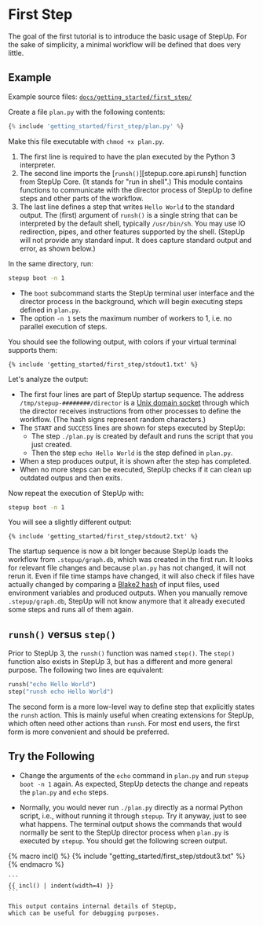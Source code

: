 # First Step

The goal of the first tutorial is to introduce the basic usage of StepUp.
For the sake of simplicity, a minimal workflow will be defined that does very little.

## Example

Example source files: [`docs/getting_started/first_step/`](https://github.com/reproducible-reporting/stepup-core/tree/main/docs/getting_started/first_step)

Create a file `plan.py` with the following contents:

```python
{% include 'getting_started/first_step/plan.py' %}
```

Make this file executable with `chmod +x plan.py`.

1. The first line is required to have the plan executed by the Python 3 interpreter.
2. The second line imports the [`runsh()`][stepup.core.api.runsh] function from StepUp Core.
   (It stands for "run in shell".)
   This module contains functions to communicate with the director process
   of StepUp to define steps and other parts of the workflow.
3. The last line defines a step that writes `Hello World` to the standard output.
   The (first) argument of `runsh()` is a single string
   that can be interpreted by the default shell, typically `/usr/bin/sh`.
   You may use IO redirection, pipes, and other features supported by the shell.
   (StepUp will not provide any standard input.
   It does capture standard output and error, as shown below.)

In the same directory, run:

```bash
stepup boot -n 1
```

- The `boot` subcommand starts the StepUp terminal user interface and
  the director process in the background, which will begin executing steps defined in `plan.py`.
- The option `-n 1` sets the maximum number of workers to 1, i.e. no parallel execution of steps.

You should see the following output, with colors if your virtual terminal supports them:

```text
{% include 'getting_started/first_step/stdout1.txt' %}
```

Let's analyze the output:

- The first four lines are part of StepUp startup sequence.
  The address `/tmp/stepup-########/director`
  is a [Unix domain socket](https://en.wikipedia.org/wiki/Unix_domain_socket)
  through which the director receives instructions from other processes to define the workflow.
  (The hash signs represent random characters.)
- The `START` and `SUCCESS` lines are shown for steps executed by StepUp:
    - The step `./plan.py` is created by default and runs the script that you just created.
    - Then the step `echo Hello World` is the step defined in `plan.py`.
- When a step produces output, it is shown after the step has completed.
- When no more steps can be executed,
  StepUp checks if it can clean up outdated outpus and then exits.

Now repeat the execution of StepUp with:

```bash
stepup boot -n 1
```

You will see a slightly different output:

```text
{% include 'getting_started/first_step/stdout2.txt' %}
```

The startup sequence is now a bit longer because StepUp loads the workflow from `.stepup/graph.db`,
which was created in the first run.
It looks for relevant file changes and because `plan.py` has not changed,
it will not rerun it.
Even if file time stamps have changed, it will also check if files have actually changed
by comparing a [Blake2 hash](https://en.wikipedia.org/wiki/BLAKE_(hash_function)#BLAKE2)
of input files, used environment variables and produced outputs.
When you manually remove `.stepup/graph.db`,
StepUp will not know anymore that it already executed some steps and runs all of them again.

## `runsh()` versus `step()`

Prior to StepUp 3, the `runsh()` function was named `step()`.
The `step()` function also exists in StepUp 3, but has a different and more general purpose.
The following two lines are equivalent:

```python
runsh("echo Hello World")
step("runsh echo Hello World")
```

The second form is a more low-level way to define step that explicitly states the `runsh` action.
This is mainly useful when creating extensions for StepUp, which often need other actions than `runsh`.
For most end users, the first form is more convenient and should be preferred.

## Try the Following

- Change the arguments of the `echo` command in `plan.py` and run `stepup boot -n 1` again.
  As expected, StepUp detects the change and repeats the `plan.py` and `echo` steps.

- Normally, you would never run `./plan.py` directly as a normal Python script, i.e.,
  without running it through `stepup`.
  Try it anyway, just to see what happens.
  The terminal output shows the commands that would normally be sent to the StepUp director
  process when `plan.py` is executed by `stepup`.
  You should get the following screen output.

{% macro incl() %}
{% include "getting_started/first_step/stdout3.txt" %}
{% endmacro %}

    ```
    {{ incl() | indent(width=4) }}
    ```

    This output contains internal details of StepUp,
    which can be useful for debugging purposes.
